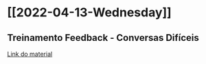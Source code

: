 # [[2022-04-13-Wednesday]]
## Treinamento Feedback - Conversas Difíceis
[Link do material](https://docs.google.com/presentation/d/1xuciV6vmLdVBYE-MpLV24s_PSb3f-eQgRsuWJuga5Wg/edit?pli=1#slide=id.g10fb687bc1f_0_11)
